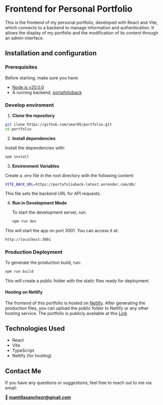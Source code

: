 # Frontend for Personal Portfolio

This is the frontend of my personal portfolio, developed with React and Vite, which connects to a backend to manage information and authentication. It allows the display of my portfolio and the modification of its content through an admin interface.

## Installation and configuration

### Prerequisites
Before starting, make sure you have:

  - [Node.js v20.0.0](https://nodejs.org/)
  - A running backend, [portafolioback](https://github.com/smar05/portafolio-back)

### Develop enviroment
1. **Clone the repository**
   
  ```bash
  git clone https://github.com/smar05/portfolio.git
  cd portfolio
  ```

2. **Install dependencies**
   
  Install the dependencies with:
  ```bash
  npm install
  ```

3. **Environment Variables**
   
  Create a .env file in the root directory with the following content:
  ```bash
  VITE_BACK_URL=https://portafolioback-latest.onrender.com/db/
  ```

  This file sets the backend URL for API requests.

4. **Run in Development Mode**

   To start the development server, run:
   ```bash
   npm run dev
   ```

  This will start the app on port 3001. You can access it at:
  ```bash
  http://localhost:3001
  ```

### Production Deployment
To generate the production build, run:
```bash
npm run build
```
This will create a public folder with the static files ready for deployment.

#### Hosting on Netlify
The frontend of this portfolio is hosted on [Netlify](https://app.netlify.com/). After generating the production files, you can upload the public folder to Netlify or any other hosting service. The portfolio is publicly available at this [Link](https://phenomenal-beignet-f02fb3.netlify.app)

## Technologies Used
- React
- Vite
- TypeScript
- Netlify (for hosting)

## Contact Me

If you have any questions or suggestions, feel free to reach out to me via email:

📧 **[mantillasanchezr@gmail.com](mailto:mantillasanchezr@gmail.com)**

